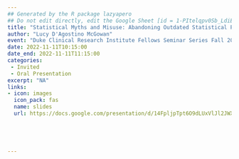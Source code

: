 ```yaml
---
## Generated by the R package lazyapero
## Do not edit directly, edit the Google Sheet [id = 1-PItelqpv0Sb_LdiEDqb8O3D_Roii5nVTL07IRVbRtA]
title: "Statistical Myths and Misuse: Abandoning Outdated Statistical Practices"
author: "Lucy D'Agostino McGowan"
event: "Duke Clinical Research Institute Fellows Seminar Series Fall 2022"
date: 2022-11-11T10:15:00
date_end: 2022-11-11T11:15:00
categories:
 - Invited
 - Oral Presentation
excerpt: "NA"
links:
- icon: images
  icon_pack: fas
  name: slides
  url: https://docs.google.com/presentation/d/14FpljpTpt6O9dLUxVlJl2JWXL_Zjra0VIMpfZIpSomg/





---
```

